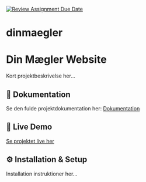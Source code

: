 [![Review Assignment Due Date](https://classroom.github.com/assets/deadline-readme-button-22041afd0340ce965d47ae6ef1cefeee28c7c493a6346c4f15d667ab976d596c.svg)](https://classroom.github.com/a/uUQV8Lur)

# dinmaegler

# Din Mægler Website

Kort projektbeskrivelse her...

## 📝 Dokumentation

Se den fulde projektdokumentation her: [Dokumentation](DOCUMENTATION.md)

## 🚀 Live Demo

[Se projektet live her](din-netlify-url)

## ⚙️ Installation & Setup

Installation instruktioner her...
